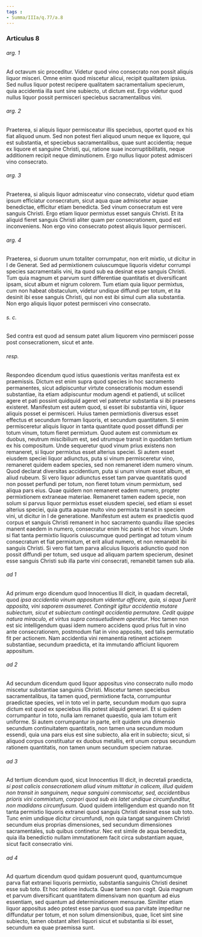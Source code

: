 ```yaml
---
tags : 
- Summa/IIIa/q.77/a.8
---
```


### Articulus 8

###### arg. 1
Ad octavum sic proceditur. Videtur quod vino consecrato non possit aliquis liquor misceri. Omne enim quod miscetur alicui, recipit qualitatem ipsius. Sed nullus liquor potest recipere qualitatem sacramentalium specierum, quia accidentia illa sunt sine subiecto, ut dictum est. Ergo videtur quod nullus liquor possit permisceri speciebus sacramentalibus vini.

###### arg. 2
Praeterea, si aliquis liquor permisceatur illis speciebus, oportet quod ex his fiat aliquod unum. Sed non potest fieri aliquod unum neque ex liquore, qui est substantia, et speciebus sacramentalibus, quae sunt accidentia; neque ex liquore et sanguine Christi, qui, ratione suae incorruptibilitatis, neque additionem recipit neque diminutionem. Ergo nullus liquor potest admisceri vino consecrato.

###### arg. 3
Praeterea, si aliquis liquor admisceatur vino consecrato, videtur quod etiam ipsum efficiatur consecratum, sicut aqua quae admiscetur aquae benedictae, efficitur etiam benedicta. Sed vinum consecratum est vere sanguis Christi. Ergo etiam liquor permixtus esset sanguis Christi. Et ita aliquid fieret sanguis Christi aliter quam per consecrationem, quod est inconveniens. Non ergo vino consecrato potest aliquis liquor permisceri.

###### arg. 4
Praeterea, si duorum unum totaliter corrumpatur, non erit mixtio, ut dicitur in I de Generat. Sed ad permixtionem cuiuscumque liquoris videtur corrumpi species sacramentalis vini, ita quod sub ea desinat esse sanguis Christi. Tum quia magnum et parvum sunt differentiae quantitatis et diversificant ipsam, sicut album et nigrum colorem. Tum etiam quia liquor permixtus, cum non habeat obstaculum, videtur undique diffundi per totum, et ita desinit ibi esse sanguis Christi, qui non est ibi simul cum alia substantia. Non ergo aliquis liquor potest permisceri vino consecrato.

###### s. c.
Sed contra est quod ad sensum patet alium liquorem vino permisceri posse post consecrationem, sicut et ante.

###### resp.
Respondeo dicendum quod istius quaestionis veritas manifesta est ex praemissis. Dictum est enim supra quod species in hoc sacramento permanentes, sicut adipiscuntur virtute consecrationis modum essendi substantiae, ita etiam adipiscuntur modum agendi et patiendi, ut scilicet agere et pati possint quidquid ageret vel pateretur substantia si ibi praesens existeret. Manifestum est autem quod, si esset ibi substantia vini, liquor aliquis posset ei permisceri. Huius tamen permixtionis diversus esset effectus et secundum formam liquoris, et secundum quantitatem. Si enim permisceretur aliquis liquor in tanta quantitate quod posset diffundi per totum vinum, totum fieret permixtum. Quod autem est commixtum ex duobus, neutrum miscibilium est, sed utrumque transit in quoddam tertium ex his compositum. Unde sequeretur quod vinum prius existens non remaneret, si liquor permixtus esset alterius speciei. Si autem esset eiusdem speciei liquor adiunctus, puta si vinum permisceretur vino, remaneret quidem eadem species, sed non remaneret idem numero vinum. Quod declarat diversitas accidentium, puta si unum vinum esset album, et aliud rubeum. Si vero liquor adiunctus esset tam parvae quantitatis quod non posset perfundi per totum, non fieret totum vinum permixtum, sed aliqua pars eius. Quae quidem non remaneret eadem numero, propter permixtionem extraneae materiae. Remaneret tamen eadem specie, non solum si parvus liquor permixtus esset eiusdem speciei, sed etiam si esset alterius speciei, quia gutta aquae multo vino permixta transit in speciem vini, ut dicitur in I de generatione. Manifestum est autem ex praedictis quod corpus et sanguis Christi remanent in hoc sacramento quandiu illae species manent eaedem in numero, consecratur enim hic panis et hoc vinum. Unde si fiat tanta permixtio liquoris cuiuscumque quod pertingat ad totum vinum consecratum et fiat permixtum, et erit aliud numero, et non remanebit ibi sanguis Christi. Si vero fiat tam parva alicuius liquoris adiunctio quod non possit diffundi per totum, sed usque ad aliquam partem specierum, desinet esse sanguis Christi sub illa parte vini consecrati, remanebit tamen sub alia.

###### ad 1
Ad primum ergo dicendum quod Innocentius III dicit, in quadam decretali, quod *ipsa accidentia vinum appositum videntur afficere, quia, si aqua fuerit apposita, vini saporem assumeret. Contingit igitur accidentia mutare subiectum, sicut et subiectum contingit accidentia permutare. Cedit quippe natura miraculo, et virtus supra consuetudinem operatur*. Hoc tamen non est sic intelligendum quasi idem numero accidens quod prius fuit in vino ante consecrationem, postmodum fiat in vino apposito, sed talis permutatio fit per actionem. Nam accidentia vini remanentia retinent actionem substantiae, secundum praedicta, et ita immutando afficiunt liquorem appositum.

###### ad 2
Ad secundum dicendum quod liquor appositus vino consecrato nullo modo miscetur substantiae sanguinis Christi. Miscetur tamen speciebus sacramentalibus, ita tamen quod, permixtione facta, corrumpuntur praedictae species, vel in toto vel in parte, secundum modum quo supra dictum est quod ex speciebus illis potest aliquid generari. Et si quidem corrumpantur in toto, nulla iam remanet quaestio, quia iam totum erit uniforme. Si autem corrumpantur in parte, erit quidem una dimensio secundum continuitatem quantitatis, non tamen una secundum modum essendi, quia una pars eius est sine subiecto, alia erit in subiecto; sicut, si aliquod corpus constituatur ex duobus metallis, erit unum corpus secundum rationem quantitatis, non tamen unum secundum speciem naturae.

###### ad 3
Ad tertium dicendum quod, sicut Innocentius III dicit, in decretali praedicta, *si post calicis consecrationem aliud vinum mittatur in calicem, illud quidem non transit in sanguinem, neque sanguini commiscetur, sed, accidentibus prioris vini commixtum, corpori quod sub eis latet undique circumfunditur, non madidans circumfusum*. Quod quidem intelligendum est quando non fit tanta permixtio liquoris extranei quod sanguis Christi desinat esse sub toto. Tunc enim undique dicitur circumfundi, non quia tangat sanguinem Christi secundum eius proprias dimensiones, sed secundum dimensiones sacramentales, sub quibus continetur. Nec est simile de aqua benedicta, quia illa benedictio nullam immutationem facit circa substantiam aquae, sicut facit consecratio vini.

###### ad 4
Ad quartum dicendum quod quidam posuerunt quod, quantumcumque parva fiat extranei liquoris permixtio, substantia sanguinis Christi desinet esse sub toto. Et hoc ratione inducta. Quae tamen non cogit. Quia magnum et parvum diversificant quantitatem dimensivam non quantum ad eius essentiam, sed quantum ad determinationem mensurae. Similiter etiam liquor appositus adeo potest esse parvus quod sua parvitate impeditur ne diffundatur per totum, et non solum dimensionibus, quae, licet sint sine subiecto, tamen obstant alteri liquori sicut et substantia si ibi esset, secundum ea quae praemissa sunt.

